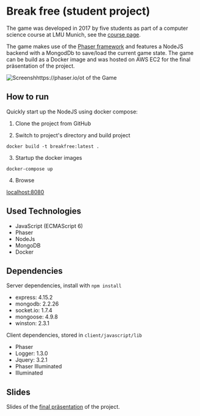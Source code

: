 # Break free (student project)

The game was developed in 2017 by five students as part of a computer science course at LMU Munich, see the [course page](http://www.pms.ifi.lmu.de/lehre/praktikum/progprakt/17ss/).

The game makes use of the [Phaser framework](https://phaser.io/) and features a NodeJS backend with a MongodDb to save/load the current game state. The game can be build as a Docker image and was hosted on AWS EC2 for the final präsentation of the project.

![Screenshhttps://phaser.io/ot of the Game](https://user-images.githubusercontent.com/15627894/35049906-2bfd6fc8-fbaa-11e7-98d8-45fe72cac410.png)

## How to run
Quickly start up the NodeJS using docker compose:

1. Clone the project from GitHub

2. Switch to project's directory and build project 

```
docker build -t breakfree:latest .
```

3. Startup the docker images

```
docker-compose up
```

4. Browse

[localhost:8080](localhost:8080)

## Used Technologies
- JavaScript (ECMAScript 6)
- Phaser
- NodeJs
- MongoDB
- Docker

## Dependencies
Server dependencies, install with `npm install`
- express: 4.15.2
- mongodb: 2.2.26
- socket.io: 1.7.4
- mongoose: 4.9.8
- winston: 2.3.1

Client dependencies, stored in `client/javascript/lib`
- Phaser
- Logger: 1.3.0
- Jquery: 3.2.1
- Phaser Illuminated
- Illuminated

## Slides
Slides of the [final präsentation](https://docs.google.com/presentation/d/1qO8Ctf0PK-kNqtzp0Idy-s3wpD_E1Fv-7NEx1x65fbU/edit#slide=id.p) of the project.